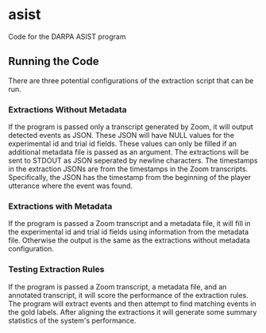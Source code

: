 # asist
Code for the DARPA ASIST program


## Running the Code
There are three potential configurations of the extraction script that can be run.

### Extractions Without Metadata
If the program is passed only a transcript generated by Zoom, it will output detected events as JSON. These JSON will have NULL values for the experimental id and trial id fields. These values can only be filled if an additional metadata file is passed as an argument. The extractions will be sent to STDOUT as JSON seperated by newline characters. The timestamps in the extraction JSONs are from the timestamps in the Zoom transcripts. Specifically, the JSON has the timestamp from the beginning of the player utterance where the event was found.

### Extractions with Metadata
If the program is passed a Zoom transcript and a metadata file, it will fill in the experimental id and trial id fields using information from the metadata file. Otherwise the output is the same as the extractions without metadata configuration.

### Testing Extraction Rules
If the program is passed a Zoom transcript, a metadata file, and an annotated transcript, it will score the performance of the extraction rules. The program will extract events and then attempt to find matching events in the gold labels. After aligning the extractions it will generate some summary statistics of the system's performance.
